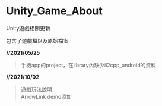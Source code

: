 # Unity_Game_About
Unity遊戲相關更新

包含了遊戲檔以及原始檔案

**//2021/05/25**
>手機app的project，在library內缺少il2cpp_android的資料

**//2021/10/02**
>遊戲玩法說明  
>ArrowLink demo添加
